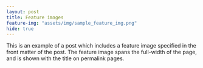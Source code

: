 ```yaml
---
layout: post
title: Feature images
feature-img: "assets/img/sample_feature_img.png"
hide: true
---
```

This is an example of a post which includes a feature image specified in the front matter of the post. The feature image spans the full-width of the page, and is shown with the title on permalink pages.

